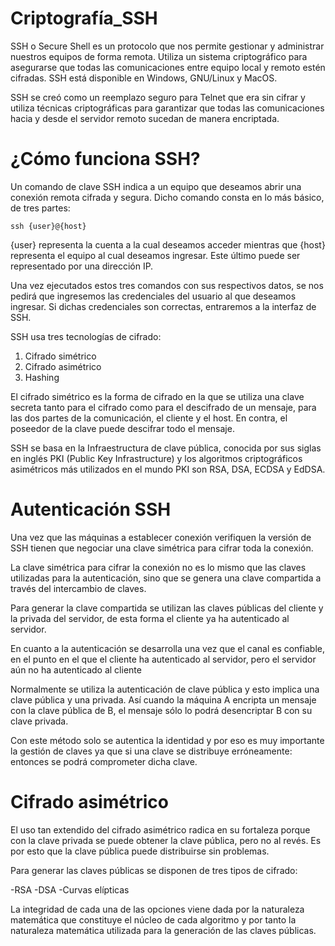 # Criptografía_SSH

SSH o Secure Shell es un protocolo que nos permite gestionar y administrar nuestros equipos de forma remota. Utiliza un sistema criptográfico para asegurarse que todas las comunicaciones entre equipo local y remoto estén cifradas. SSH está disponible en Windows, GNU/Linux y MacOS.

SSH se creó como un reemplazo seguro para Telnet que era sin cifrar y utiliza técnicas criptográficas para garantizar que todas las comunicaciones hacia y desde el servidor remoto sucedan de manera encriptada.

# ¿Cómo funciona SSH?

Un comando de clave SSH indica a un equipo que deseamos abrir una conexión remota cifrada y segura. Dicho comando consta en lo más básico, de tres partes:

`ssh {user}@{host}`

{user} representa la cuenta a la cual deseamos acceder mientras que {host} representa el equipo al cual deseamos ingresar. Este último puede ser representado  por una dirección IP.

Una vez ejecutados estos tres comandos con sus respectivos datos, se nos pedirá que ingresemos las credenciales del usuario al que deseamos ingresar. Si dichas credenciales son correctas, entraremos a la interfaz de SSH.

SSH usa tres tecnologías de cifrado:

1. Cifrado simétrico
2. Cifrado asimétrico
3. Hashing

El cifrado simétrico es la forma de cifrado en la que se utiliza una clave secreta tanto para el cifrado como para el descifrado de un mensaje, para las dos partes de la comunicación, el cliente y el host. En contra, el poseedor de la clave puede descifrar todo el mensaje.

SSH se basa en la Infraestructura de clave pública, conocida por sus siglas en inglés PKI (Public Key Infrastructure) y los algoritmos criptográficos asimétricos más utilizados en el mundo PKI son RSA, DSA, ECDSA y EdDSA.

# Autenticación SSH

Una vez que las máquinas a establecer conexión verifiquen la versión de SSH tienen que negociar una clave simétrica para cifrar toda la conexión.

La clave simétrica para cifrar la conexión no es lo mismo que las claves utilizadas para la autenticación, sino que se genera una clave compartida a través del intercambio de claves.

Para generar la clave compartida se utilizan las claves públicas del cliente y la privada del servidor, de esta forma el cliente ya ha autenticado al servidor.

En cuanto a la autenticación se desarrolla una vez que el canal es confiable, en el punto en el que el cliente ha autenticado al servidor, pero el servidor aún no ha autenticado al cliente

Normalmente se utiliza la autenticación de clave pública y esto implica una clave pública y una privada.
Así cuando la máquina A encripta un mensaje con la clave pública de B, el mensaje sólo lo podrá desencriptar B con su clave privada.

Con este método solo se autentica la identidad y por eso es muy importante la gestión de claves ya que si una clave se distribuye erróneamente: entonces se podrá comprometer dicha clave.

# Cifrado asimétrico

El uso tan extendido del cifrado asimétrico radica en su fortaleza porque con la clave privada se puede obtener la clave pública, pero no al revés. Es por esto que  la clave pública puede distribuirse sin problemas.

Para generar las claves públicas se disponen de tres tipos de cifrado:

-RSA
-DSA
-Curvas elípticas

La integridad de cada una de las opciones viene dada por la naturaleza matemática que constituye el núcleo de cada algoritmo y por tanto la naturaleza matemática utilizada para la generación de las claves públicas.
